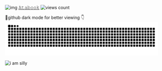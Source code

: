 ![img](https://i.imgur.com/Eu0jJu6.gif)  [𝙰𝚝𝚊𝚋𝚘𝚘𝚔](https://k-ant.atabook.org/)
 <img width="160" src="https://komarev.com/ghpvc/?username=your-github-username&color=3575b0" alt="views count">

🌹github dark mode for better viewing 👇
<img src="https://raw.githubusercontent.com/eric-py/eric-py/output/snake.svg" alt="Snake animation" />

![i am silly](https://i.postimg.cc/WbgSryfZ/Untitled2042-20240412132618.png)


<!--
**K-ANT0/K-ANT0** is a ✨ _special_ ✨ repository because its `README.md` (this file) appears on your GitHub profile.

Here are some ideas to get you started:

- 🔭 I’m currently working on ...
- 🌱 I’m currently learning ...
- 👯 I’m looking to collaborate on ...
- 🤔 I’m looking for help with ...
- 💬 Ask me about ...
- 📫 How to reach me: ...
- 😄 Pronouns: ...
- ⚡ Fun fact: ...
-->
